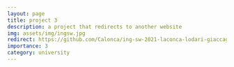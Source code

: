 ```yaml
---
layout: page
title: project 3
description: a project that redirects to another website
img: assets/img/ingsw.jpg
redirect: https://github.com/Calonca/ing-sw-2021-laconca-lodari-giaccaglia
importance: 3
category: university
---
```

